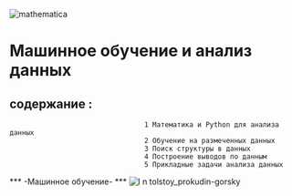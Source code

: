  

 
 ![mathematica](https://cloud.githubusercontent.com/assets/7158671/16206621/e8d3a8e0-3731-11e6-97c5-bcf555322e0f.jpg)
 
 
Машинное обучение и анализ данных
======


содержание :
------
                                     1 Математика и Python для анализа данных
                                     2 Обучение на размеченных данных
                                     3 Поиск структуры в данных
                                     4 Построение выводов по данным
                                     5 Прикладные задачи анализа данных
 
***                                                -Машинное обучение-                    ***
![l n tolstoy_prokudin-gorsky](https://cloud.githubusercontent.com/assets/7158671/16206443/2e061192-3731-11e6-9f9b-3ad89c7cf571.jpg)
